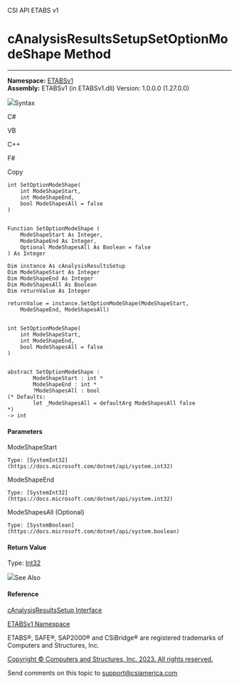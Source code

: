 ﻿

CSI API ETABS v1

# cAnalysisResultsSetupSetOptionModeShape Method  
  
---  
  
**Namespace:** [ETABSv1](2780f1b8-2033-5289-2298-1cdb2a7508d9.htm)  
**Assembly:** ETABSv1 (in ETABSv1.dll) Version: 1.0.0.0 (1.27.0.0)

![](../icons/SectionExpanded.png)Syntax

C#

VB

C++

F#

Copy

    
    
    int SetOptionModeShape(
    	int ModeShapeStart,
    	int ModeShapeEnd,
    	bool ModeShapesAll = false
    )
    
    
    Function SetOptionModeShape ( 
    	ModeShapeStart As Integer,
    	ModeShapeEnd As Integer,
    	Optional ModeShapesAll As Boolean = false
    ) As Integer
    
    Dim instance As cAnalysisResultsSetup
    Dim ModeShapeStart As Integer
    Dim ModeShapeEnd As Integer
    Dim ModeShapesAll As Boolean
    Dim returnValue As Integer
    
    returnValue = instance.SetOptionModeShape(ModeShapeStart, 
    	ModeShapeEnd, ModeShapesAll)
    
    
    int SetOptionModeShape(
    	int ModeShapeStart, 
    	int ModeShapeEnd, 
    	bool ModeShapesAll = false
    )
    
    
    abstract SetOptionModeShape : 
            ModeShapeStart : int * 
            ModeShapeEnd : int * 
            ?ModeShapesAll : bool 
    (* Defaults:
            let _ModeShapesAll = defaultArg ModeShapesAll false
    *)
    -> int 
    

#### Parameters

ModeShapeStart

    Type: [SystemInt32](https://docs.microsoft.com/dotnet/api/system.int32)  

ModeShapeEnd

    Type: [SystemInt32](https://docs.microsoft.com/dotnet/api/system.int32)  

ModeShapesAll (Optional)

    Type: [SystemBoolean](https://docs.microsoft.com/dotnet/api/system.boolean)  

#### Return Value

Type: [Int32](https://docs.microsoft.com/dotnet/api/system.int32)

![](../icons/SectionExpanded.png)See Also

#### Reference

[cAnalysisResultsSetup Interface](25527ed4-d035-9576-e3ec-a63103f2c352.htm)

[ETABSv1 Namespace](2780f1b8-2033-5289-2298-1cdb2a7508d9.htm)

ETABS®, SAFE®, SAP2000® and CSiBridge® are registered trademarks of Computers
and Structures, Inc.  

[Copyright © Computers and Structures, Inc. 2023. All rights
reserved.](http://www.csiamerica.com)

Send comments on this topic to
[support@csiamerica.com](mailto:support%40csiamerica.com?Subject=CSI%20API%20ETABS%20v1)

